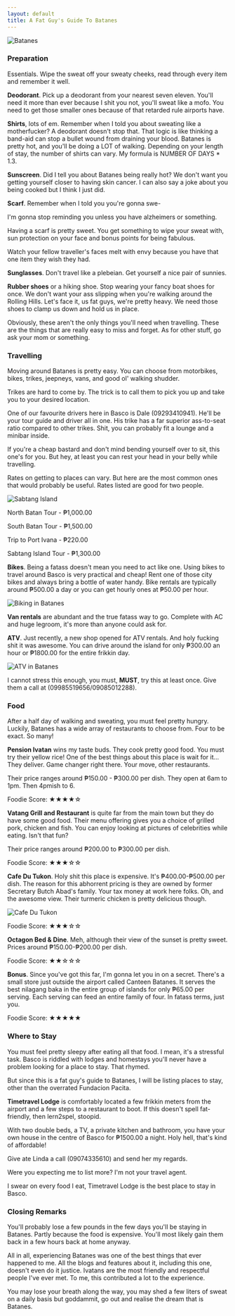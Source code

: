 ```yaml
---
layout: default
title: A Fat Guy's Guide To Batanes
---
```


![Batanes](https://dl.dropboxusercontent.com/u/10140526/blog_assets/batanes/batanes.jpg)

### Preparation

Essentials. Wipe the sweat off your sweaty cheeks, read through every item and remember it well.

**Deodorant**. Pick up a deodorant from your nearest seven eleven. You'll need it more than ever because I shit you not, you'll sweat like a mofo. You need to get those smaller ones because of that retarded rule airports have.

**Shirts**, lots of em. Remember when I told you about sweating like a motherfucker? A deodorant doesn't stop that. That logic is like thinking a band-aid can stop a bullet wound from draining your blood. Batanes is pretty hot, and you'll be doing a LOT of walking. Depending on your length of stay, the number of shirts can vary. My formula is NUMBER OF DAYS * 1.3.

**Sunscreen**. Did I tell you about Batanes being really hot? We don't want you getting yourself closer to having skin cancer. I can also say a joke about you being cooked but I think I just did.

**Scarf**. Remember when I told you you're gonna swe-

I'm gonna stop reminding you unless you have alzheimers or something.

Having a scarf is pretty sweet. You get something to wipe your sweat with, sun protection on your face and bonus points for being fabulous.

Watch your fellow traveller's faces melt with envy because you have that one item they wish they had.

**Sunglasses**. Don't travel like a plebeian. Get yourself a nice pair of sunnies.

**Rubber shoes** or a hiking shoe. Stop wearing your fancy boat shoes for once. We don't want your ass slipping when you're walking around the Rolling Hills. Let's face it, us fat guys, we're pretty heavy. We need those shoes to clamp us down and hold us in place.

Obviously, these aren't the only things you'll need when travelling. These are the things that are really easy to miss and forget. As for other stuff, go ask your mom or something.

### Travelling

Moving around Batanes is pretty easy. You can choose from motorbikes, bikes, trikes, jeepneys, vans, and good ol' walking shudder.

Trikes are hard to come by. The trick is to call them to pick you up and take you to your desired location.

One of our favourite drivers here in Basco is Dale (09293410941). He'll be your tour guide and driver all in one. His trike has a far superior ass-to-seat ratio compared to other trikes. Shit, you can probably fit a lounge and a minibar inside.

If you're a cheap bastard and don't mind bending yourself over to sit, this one's for you. But hey, at least you can rest your head in your belly while travelling.

Rates on getting to places can vary. But here are the most common ones that would probably be useful. Rates listed are good for two people.

![Sabtang Island](https://dl.dropboxusercontent.com/u/10140526/blog_assets/batanes/sabtang_island.jpg)

North Batan Tour - ₱1,000.00

South Batan Tour - ₱1,500.00

Trip to Port Ivana - ₱220.00

Sabtang Island Tour - ₱1,300.00

**Bikes**. Being a fatass doesn't mean you need to act like one. Using bikes to travel around Basco is very practical and cheap! Rent one of those city bikes and always bring a bottle of water handy. Bike rentals are typically around ₱500.00 a day or you can get hourly ones at ₱50.00 per hour.

![Biking in Batanes](https://dl.dropboxusercontent.com/u/10140526/blog_assets/batanes/biking_in_batanes.jpg)

**Van rentals** are abundant and the true fatass way to go. Complete with AC and huge legroom, it's more than anyone could ask for.

**ATV**. Just recently, a new shop opened for ATV rentals. And holy fucking shit it was awesome. You can drive around the island for only ₱300.00 an hour or ₱1800.00 for the entire frikkin day.

![ATV in Batanes](https://dl.dropboxusercontent.com/u/10140526/blog_assets/batanes/atv_in_batanes.jpg)

I cannot stress this enough, you must, **MUST**, try this at least once. Give them a call at (09985519656/09085012288).

### Food

After a half day of walking and sweating, you must feel pretty hungry. Luckily, Batanes has a wide array of restaurants to choose from. Four to be exact. So many!

**Pension Ivatan** wins my taste buds. They cook pretty good food. You must try their yellow rice! One of the best things about this place is wait for it... They deliver. Game changer right there. Your move, other restaurants.

Their price ranges around ₱150.00 - ₱300.00 per dish. They open at 6am to 1pm. Then 4pmish to 6.

Foodie Score: ★★★★☆

**Vatang Grill and Restaurant** is quite far from the main town but they do have some good food. Their menu offering gives you a choice of grilled pork, chicken and fish. You can enjoy looking at pictures of celebrities while eating. Isn't that fun?

Their price ranges around ₱200.00 to ₱300.00 per dish.

Foodie Score: ★★★☆☆

**Cafe Du Tukon**. Holy shit this place is expensive. It's ₱400.00-₱500.00 per dish. The reason for this abhorrent pricing is they are owned by former Secretary Butch Abad's family. Your tax money at work here folks. Oh, and the awesome view. Their turmeric chicken is pretty delicious though.

![Cafe Du Tukon](https://dl.dropboxusercontent.com/u/10140526/blog_assets/batanes/cafe_du_tukon.jpg)

Foodie Score: ★★★☆☆

**Octagon Bed & Dine**. Meh, although their view of the sunset is pretty sweet. Prices around ₱150.00-₱200.00 per dish.

Foodie Score: ★★☆☆☆

**Bonus**. Since you've got this far, I'm gonna let you in on a secret. There's a small store just outside the airport called Canteen Batanes. It serves the best nilagang baka in the entire group of islands for only ₱65.00 per serving. Each serving can feed an entire family of four. In fatass terms, just you.

Foodie Score: ★★★★★

### Where to Stay

You must feel pretty sleepy after eating all that food. I mean, it's a stressful task. Basco is riddled with lodges and homestays you'll never have a problem looking for a place to stay. That rhymed.

But since this is a fat guy's guide to Batanes, I will be listing places to stay, other than the overrated Fundacion Pacita.

**Timetravel Lodge** is comfortably located a few frikkin meters from the airport and a few steps to a restaurant to boot. If this doesn't spell fat-friendly, then lern2spel, stoopid.

With two double beds, a TV, a private kitchen and bathroom, you have your own house in the centre of Basco for ₱1500.00 a night. Holy hell, that's kind of affordable!

Give ate Linda a call (09074335610) and send her my regards.

Were you expecting me to list more? I'm not your travel agent.

I swear on every food I eat, Timetravel Lodge is the best place to stay in Basco.

### Closing Remarks

You'll probably lose a few pounds in the few days you'll be staying in Batanes. Partly because the food is expensive. You'll most likely gain them back in a few hours back at home anyway.

All in all, experiencing Batanes was one of the best things that ever happened to me. All the blogs and features about it, including this one, doesn't even do it justice. Ivatans are the most friendly and respectful people I've ever met. To me, this contributed a lot to the experience.

You may lose your breath along the way, you may shed a few liters of sweat on a daily basis but goddammit, go out and realise the dream that is Batanes.
